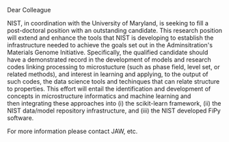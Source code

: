 Dear Colleague

NIST, in coordination with the University of Maryland, is seeking to fill a post-doctoral position 
with an outstanding candidate.  This research position will extend and enhance the tools that NIST 
is developing to establish the infrastructure needed to achieve the goals set out in the Adminsitration's 
Materials Genome Initiative.  Specifically,  the qualified candidate should have a demonstrated record 
in the development of models and research codes linking processing to microstucture (such as phase field, 
level set, or related methods), and interest in learning and applying, to the output of such codes, 
the data science tools and techinques that can relate structure to properties.  This effort  will entail 
the identification and development of concepts in microstructure informatics and machine learning  and  
then integrating these approaches into (i) the scikit-learn framework,  (ii) the NIST data/model 
repository infrastructure, and (iii) the NIST developed FiPy software.  

For more information please contact JAW, etc.



